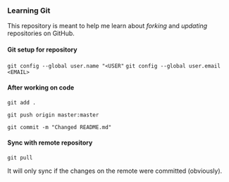 ### Learning Git

This repository is meant to help me learn about *forking* and *updating* repositories on GitHub.

#### Git setup for repository

`git config --global user.name "<USER"`
`git config --global user.email <EMAIL>`

#### After working on code
`git add .`

`git push origin master:master`

`git commit -m "Changed README.md"`

#### Sync with remote repository
`git pull`

It will only sync if the changes on the remote were committed (obviously).
